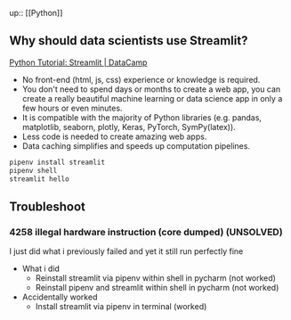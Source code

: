 up:: [[Python]]


## Why should data scientists use Streamlit? 
[Python Tutorial: Streamlit | DataCamp](https://www.datacamp.com/tutorial/streamlit?_x_tr_hist=true)
- No front-end (html, js, css) experience or knowledge is required.
- You don't need to spend days or months to create a web app, you can create a really beautiful machine learning or data science app in only a few hours or even minutes.
- It is compatible with the majority of Python libraries (e.g. pandas, matplotlib, seaborn, plotly, Keras, PyTorch, SymPy(latex)).
- Less code is needed to create amazing web apps.
- Data caching simplifies and speeds up computation pipelines.

```sh
pipenv install streamlit
pipenv shell
streamlit hello
```

## Troubleshoot
### 4258 illegal hardware instruction (core dumped) (**UNSOLVED**)
I just did what i previously failed and yet it still run perfectly fine
- What i did
	- Reinstall streamlit via pipenv within shell in pycharm (not worked)
	- Reinstall pipenv and streamlit within shell in pycharm (not worked)
- Accidentally worked
	- Install streamlit via pipenv in terminal (worked)